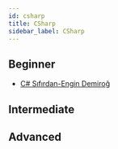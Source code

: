 ```yaml
---
id: csharp
title: CSharp
sidebar_label: CSharp
---
```


## Beginner

- [C# Sıfırdan-Engin Demiroğ](https://www.youtube.com/playlist?list=PLqG356ExoxZU5keiJwuHDpXqULLffwRYD)

## Intermediate

## Advanced
